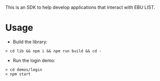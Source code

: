 This is an SDK to help develop applications that interact with EBU LIST.

# Usage

- Build the library:

```
> cd lib && npm i && npm run build && cd -
```

- Run the login demo:

```
> cd demos/login
> npm start
```